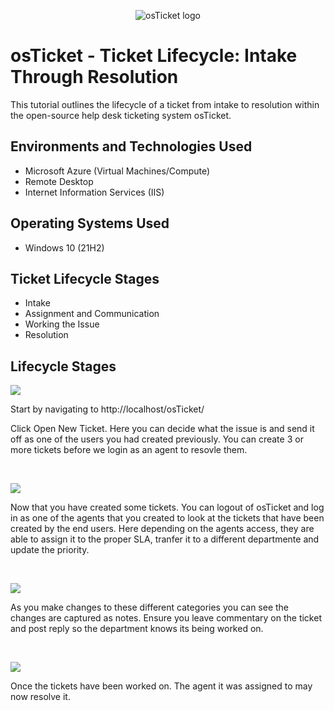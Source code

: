<p align="center">
<img src="https://i.imgur.com/Clzj7Xs.png" alt="osTicket logo"/>
</p>

<h1>osTicket - Ticket Lifecycle: Intake Through Resolution</h1>
This tutorial outlines the lifecycle of a ticket from intake to resolution within the open-source help desk ticketing system osTicket.<br />


<h2>Environments and Technologies Used</h2>

- Microsoft Azure (Virtual Machines/Compute)
- Remote Desktop
- Internet Information Services (IIS)

<h2>Operating Systems Used </h2>

- Windows 10</b> (21H2)

<h2>Ticket Lifecycle Stages</h2>

- Intake
- Assignment and Communication
- Working the Issue
- Resolution

<h2>Lifecycle Stages</h2>

<p>
<img src="https://github.com/vannessacates/ticket-lifecycle/assets/140145473/2e8c4635-a324-4259-b300-e1071caa9733"/>
</p>
<p>
Start by navigating to http://localhost/osTicket/ 

Click Open New Ticket. Here you can decide what the issue is and send it off as one of the users you had created previously. You can create 3 or more tickets before we login as an agent to resovle them. 
</p>
<br />

<p>
<img src="https://github.com/vannessacates/ticket-lifecycle/assets/140145473/967f324c-9eff-4c1b-b952-1a0ca3ae65a2"/>
</p>
<p>
Now that you have created some tickets. You can logout of osTicket and log in as one of the agents that you created to look at the tickets that have been created by the end users. Here depending on the agents access, they are able to assign it to the proper SLA, tranfer it to a different departmente and update the priority. 
</p>
<br />

<p>
<img src="https://github.com/vannessacates/ticket-lifecycle/assets/140145473/d4847d7f-c951-4375-b854-3e9a2bd3ab71"/>
</p>
<p>As you make changes to these different categories you can see the changes are captured as notes. Ensure you leave commentary on the ticket and post reply so the department knows its being worked on.
</p>
<br />

<p>
<img src="https://github.com/vannessacates/ticket-lifecycle/assets/140145473/fddfc536-b3b9-49b2-9acc-6eaa979e88d8"/>
</p>
<p>
Once the tickets have been worked on. The agent it was assigned to may now resolve it.
</p>
<br />
